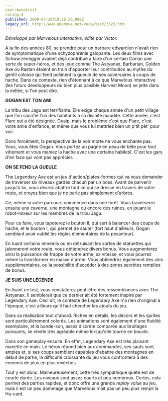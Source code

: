 ```yaml
---
user:Antekrist
rating:4
published: 2009-07-10T18:26:36.000Z
legacy_url: http://www.emunova.net/veda/test/3323.htm
---
```

_Développé par Marvelous Interactive, édité par Victor._  

  

A la fin des années 80, se prendre pour un barbare edwardien n'avait rien de symptomatique d'une schyzophrénie galopante. Les deux films avec Schwarzenegger avaient déjà contribué à faire d'un certain Conan une sorte de super-héros, et des jeux comme The Astyanax, Barbarian, Golden Axe ou Rastan étaient en train d'apporter leur contribution au mythe du gentil colosse qui fend poliment la gueule de ses adversaires à coups de hache. Dans ce contexte, rien d'étonnant à ce que Marvelous Interactive (les futurs développeurs du bien plus paisible Harvest Moon) se jette dans la mêlée, si l'on peut dire.  

  

**GOGAN EST TON AMI**  

La tribu des Jagu est terrifiante. Elle exige chaque année d'un petit village que l'on sacrifie l'un des habitants à sa divinité maudite. Cette année, c'est Flare qui a été désignée. Ouaip, mais le problème c'est que Flare, c'est votre amie d'enfance, et même que vous lui mettriez bien un p'tit pèt' pour voir.  

Donc forcément, la perspective de la voir morte ne vous enchante pas. Vous, vous êtes Gogan. Vous portez un pagne en peau de bête pour tout vêtement et vous maniez la hache avec une certaine habileté. C'est les gars d'en face qui vont pas apprécier.  

  

**ON SE FEND LA GUEULE**  

The Legendary Axe est un jeu d'action/plates-formes qui va vous demander de traverser six niveaux gardés chacun par un boss. Avant de parvenir jusqu'à lui, vous devrez abattre tout ce qui se dresse en travers de votre route, et croyez bien que je ne parle pas simplement d'arbres.  

Ce, même si votre parcours commence dans une forêt. Vous traverserez ensuite une caverne, une montagne ou encore des ruines, en jouant le robot-mixeur sur les membres de la tribu Jagu.  

Pour ce faire, vous tapoterez le bouton II, qui sert à balancer des coups de hache, et le bouton I, qui permet de sauter (fort haut d'ailleurs, Gogan semblant avoir oublié les règles élémentaires de la pesanteur).  

En tuant certains ennemis ou en détruisant les sortes de statuettes qui jalonneront votre route, vous obtiendrez divers bonus. Vous augmenterez ainsi la puissance de frappe de votre arme, sa vitesse, et vous pourrez même la transformer en masse d'arme. Vous obtiendrez également des vies supplémentaires, ou la possibilité d'accéder à des zones secrètes remplies de bonus.  

  

**JE SUIS UNE LÉGENDE**  

En lisant ce test, vous constaterez peut-être des ressemblances avec The Astyanax. Il semblerait que ce dernier ait été fortement inspiré par Legendary Axe. Ceci dit, le contexte de Legendary Axe n'a rien d'original à l'époque, c'est ailleurs qu'il faut chercher les atouts du jeu.  

Dans sa réalisation tout d'abord. Riches en détails, les décors et les sprites sont particulièrement colorés. Les animations sont également d'une fluidité exemplaire, et la bande-son, assez discrète comparée aux bruitages puissants, se révèle très agréable même lorsqu'elle tourne en boucle.  

Dans son gameplay ensuite. En effet, Legendary Axe est très plaisant manette en main. Le héros répond bien aux commandes, ses sauts sont amples et, si ses coups semblent capables d'abattre des montagnes en début de partie, la difficulté croissante du jeu vous confrontera à des ennemis de plus en plus revêches.  

Tout y est donc. Malheureusement, cette très sympathique quête est de courte durée. Les niveaux sont assez courts et peu nombreux. Certes, cela permet des parties rapides, et donc offre une grande _replay value_ au jeu, mais il est un peu dommage que Marvelous n'ait pas un peu plus rempli la Hu-card.